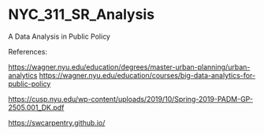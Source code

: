 # NYC_311_SR_Analysis
A Data Analysis in Public Policy

References:

https://wagner.nyu.edu/education/degrees/master-urban-planning/urban-analytics
https://wagner.nyu.edu/education/courses/big-data-analytics-for-public-policy

https://cusp.nyu.edu/wp-content/uploads/2019/10/Spring-2019-PADM-GP-2505.001_DK.pdf

https://swcarpentry.github.io/
